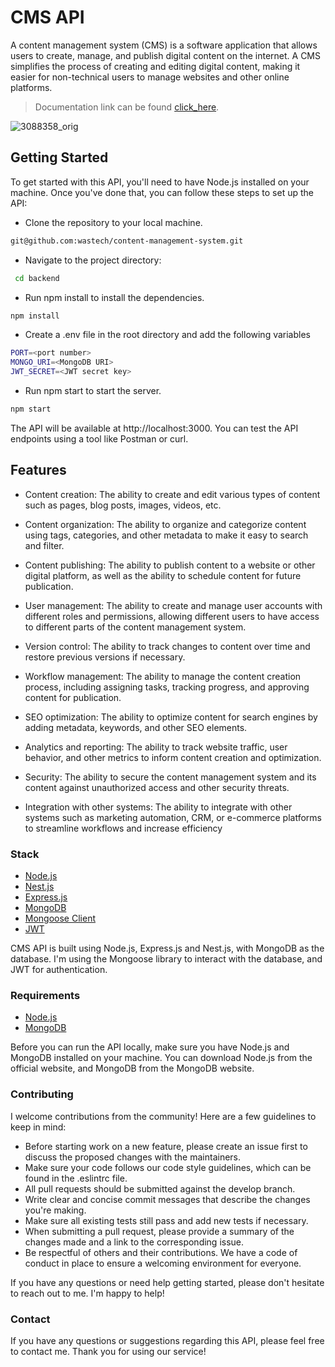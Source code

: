 # CMS API

A content management system (CMS) is a software application that allows users to create, manage, and publish digital content on the internet. A CMS simplifies the process of creating and editing digital content, making it easier for non-technical users to manage websites and other online platforms.

> Documentation link can be found [click_here](https://documenter.getpostman.com/view/9340802/2s93m4YNw1).

![3088358_orig](https://user-images.githubusercontent.com/56930241/234988498-d0487b9d-39df-4520-9f73-65ca3d7b3af6.jpg)

## Getting Started
 To get started with this API, you'll need to have Node.js installed on your machine. Once you've done that, you can follow these steps to set up the API:
 - Clone the repository to your local machine.
```bash
git@github.com:wastech/content-management-system.git
```
 - Navigate to the project directory:

```bash
 cd backend
```
 - Run npm install to install the dependencies.

```bash
npm install
```
 - Create a .env file in the root directory and add the following variables

```bash 
PORT=<port number>
MONGO_URI=<MongoDB URI>
JWT_SECRET=<JWT secret key>
```
- Run npm start to start the server.

```bash
npm start

```

The API will be available at http://localhost:3000. You can test the API endpoints using a tool like Postman or curl.

## Features

- Content creation: The ability to create and edit various types of content such as pages, blog posts, images, videos, etc.

- Content organization: The ability to organize and categorize content using tags, categories, and other metadata to make it easy to search and filter.

- Content publishing: The ability to publish content to a website or other digital platform, as well as the ability to schedule content for future publication.

- User management: The ability to create and manage user accounts with different roles and permissions, allowing different users to have access to different parts of the content management system.

- Version control: The ability to track changes to content over time and restore previous versions if necessary.

- Workflow management: The ability to manage the content creation process, including assigning tasks, tracking progress, and approving content for publication.

- SEO optimization: The ability to optimize content for search engines by adding metadata, keywords, and other SEO elements.

- Analytics and reporting: The ability to track website traffic, user behavior, and other metrics to inform content creation and optimization.

- Security: The ability to secure the content management system and its content against unauthorized access and other security threats.

- Integration with other systems: The ability to integrate with other systems such as marketing automation, CRM, or e-commerce platforms to streamline workflows and increase efficiency

### Stack
- [Node.js](https://nodejs.org/en)
- [Nest.js](https://nestjs.com/)
- [Express.js](https://expressjs.com/)
- [MongoDB](https://www.mongodb.com/)
- [Mongoose Client](https://mongoosejs.com/)
- [JWT](https://jwt.io/)

 CMS API is built using Node.js, Express.js and Nest.js, with MongoDB as the database. I'm using the Mongoose library to interact with the database, and JWT for authentication.
 
 ### Requirements
 - [Node.js](https://nodejs.org/en)
 - [MongoDB](https://www.mongodb.com/)
 
 Before you can run the API locally, make sure you have Node.js and MongoDB installed on your machine. You can download Node.js from the official website, and MongoDB from the MongoDB website.
 
 ### Contributing
 I welcome contributions from the community! Here are a few guidelines to keep in mind:
 - Before starting work on a new feature, please create an issue first to discuss the proposed changes with the maintainers.
 - Make sure your code follows our code style guidelines, which can be found in the .eslintrc file.
 - All pull requests should be submitted against the develop branch.
 - Write clear and concise commit messages that describe the changes you're making.
 - Make sure all existing tests still pass and add new tests if necessary.
 - When submitting a pull request, please provide a summary of the changes made and a link to the corresponding issue.
 - Be respectful of others and their contributions. We have a code of conduct in place to ensure a welcoming environment for everyone.
 
 If you have any questions or need help getting started, please don't hesitate to reach out to me. I'm happy to help!

### Contact
If you have any questions or suggestions regarding this API, please feel free to contact me. Thank you for using our service!
